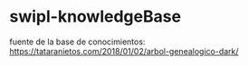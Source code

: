 # swipl-knowledgeBase

fuente de la base de conocimientos: https://tataranietos.com/2018/01/02/arbol-genealogico-dark/